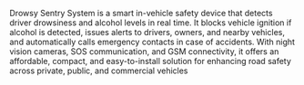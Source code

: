 Drowsy Sentry System is a smart in-vehicle safety device that detects driver drowsiness and alcohol levels in real time. It blocks vehicle ignition if alcohol is detected, issues alerts to drivers, owners, and nearby vehicles, and automatically calls emergency contacts in case of accidents. With night vision cameras, SOS communication, and GSM connectivity, it offers an affordable, compact, and easy-to-install solution for enhancing road safety across private, public, and commercial vehicles
